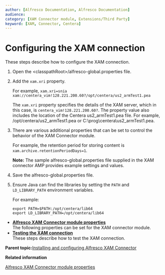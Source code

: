 ```yaml
---
author: [Alfresco Documentation, Alfresco Documentation]
audience: 
category: [XAM Connector module, Extensions/Third Party]
keyword: [XAM, Connector, Centera]
---
```


# Configuring the XAM connection

These steps describe how to configure the XAM connection.

1.  Open the <classpathRoot\>/alfresco-global.properties file.

2.  Add the `xam.xri` property.

    For example, `xam.xri=snia xam://centera_vim!128.221.200.60?/opt/centera/us2_armTest1.pea`

    The `xam.xri` property specifies the details of the XAM server, which in this case, is `centera_vim!128.221.200.60?`. The property value also includes the location of the Centera us2\_armTest1.pea file. For example, /opt/centera/us2\_armTest1.pea or C:\\prog\\centera\\us2\_armTest1.pea.

3.  There are various additional properties that can be set to control the behavior of the XAM Connector module.

    For example, the retention period for storing content is `xam.archive.retentionPeriodDays=1`.

    **Note:** The sample alfresco-global.properties file supplied in the XAM connector AMP provides example settings and values.

4.  Save the alfresco-global.properties file.

5.  Ensure Java can find the libraries by setting the `PATH` and `LD_LIBRARY_PATH` environment variables.

    For example:

    ```
    export PATH=$PATH:/opt/centera/lib64
    export LD_LIBRARY_PATH=/opt/centera/lib64
    ```


-   **[Alfresco XAM Connector module properties](../concepts/xam-connector-properties.md)**  
The following properties can be set for the XAM connector module.
-   **[Testing the XAM connection](../tasks/xam-connection-test.md)**  
These steps describe how to test the XAM connection.

**Parent topic:**[Installing and configuring Alfresco XAM Connector](../concepts/xam-intro.md)

**Related information**  


[Alfresco XAM Connector module properties](../concepts/xam-connector-properties.md)

